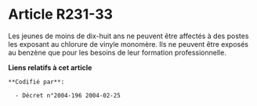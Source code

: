 # Article R231-33

Les jeunes de moins de dix-huit ans ne peuvent être affectés à des postes les exposant au chlorure de vinyle monomère. Ils ne
peuvent être exposés au benzène que pour les besoins de leur formation professionnelle.

**Liens relatifs à cet article**

	**Codifié par**:

	  - Décret n°2004-196 2004-02-25
